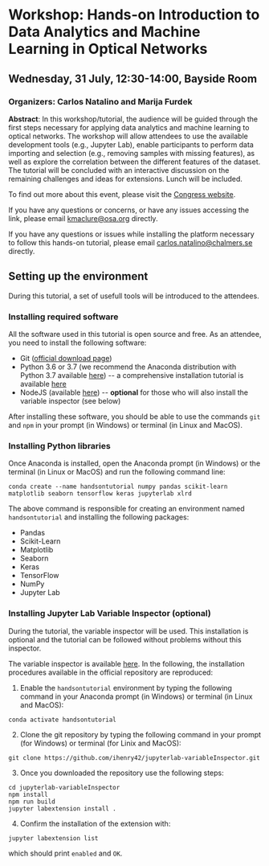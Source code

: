 # Workshop: Hands-on Introduction to Data Analytics and Machine Learning in Optical Networks

## Wednesday, 31 July, 12:30-14:00, Bayside Room

### Organizers: Carlos Natalino and Marija Furdek

**Abstract**: In this workshop/tutorial, the audience will be guided through the first steps necessary for applying data analytics and machine learning to optical networks. The workshop will allow attendees to use the available development tools (e.g., Jupyter Lab), enable participants to perform data importing and selection (e.g., removing samples with missing features), as well as explore the correlation between the different features of the dataset. The tutorial will be concluded with an interactive discussion on the remaining challenges and ideas for extensions. Lunch will be included.
 
To find out more about this event, please visit the [Congress website](https://www.osa.org/en-us/meetings/osa_meetings/advanced_photonics_congress/program/special_events/).
 
If you have any questions or concerns, or have any issues accessing the link, please email kmaclure@osa.org directly.

If you have any questions or issues while installing the platform necessary to follow this hands-on tutorial, please email carlos.natalino@chalmers.se directly.

## Setting up the environment

During this tutorial, a set of usefull tools will be introduced to the attendees.

### Installing required software

All the software used in this tutorial is open source and free. As an attendee, you need to install the following software:

* Git ([official download page](https://git-scm.com/downloads))
* Python 3.6 or 3.7 (we recommend the Anaconda distribution with Python 3.7 available [here](https://www.anaconda.com/distribution/)) -- a comprehensive installation tutorial is available [here](https://problemsolvingwithpython.com/01-Orientation/01.03-Installing-Anaconda-on-Windows/)
* NodeJS (available [here](https://nodejs.org/en/download/)) -- **optional** for those who will also install the variable inspector (see below)

After installing these software, you should be able to use the commands `git` and `npm` in your prompt (in Windows) or terminal (in Linux and MacOS).

### Installing Python libraries

Once Anaconda is installed, open the Anaconda prompt (in Windows) or the terminal (in Linux or MacOS) and run the following command line:

```
conda create --name handsontutorial numpy pandas scikit-learn matplotlib seaborn tensorflow keras jupyterlab xlrd
```

The above command is responsible for creating an environment named `handsontutorial` and installing the following packages:

* Pandas
* Scikit-Learn
* Matplotlib
* Seaborn
* Keras
* TensorFlow
* NumPy
* Jupyter Lab

### Installing Jupyter Lab Variable Inspector (optional)

During the tutorial, the variable inspector will be used. This installation is optional and the tutorial can be followed without problems without this inspector.

The variable inspector is available [here](https://github.com/lckr/jupyterlab-variableInspector). In the following, the installation procedures available in the official repository are reproduced:

1. Enable the `handsontutorial` environment by typing the following command in your Anaconda prompt (in Windows) or terminal (in Linux and MacOS):

```
conda activate handsontutorial
```

2. Clone the git repository by typing the following command in your prompt (for Windows) or terminal (for Linix and MacOS):

```
git clone https://github.com/ihenry42/jupyterlab-variableInspector.git
```

3. Once you downloaded the repository use the following steps:

```
cd jupyterlab-variableInspector
npm install
npm run build 
jupyter labextension install . 
``` 


4. Confirm the installation of the extension with:

```
jupyter labextension list
```

which should print `enabled` and `OK`.